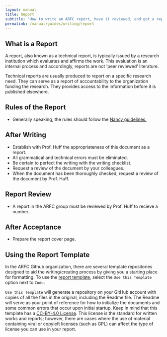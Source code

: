 ```yaml
---
layout: manual
title: Report
subtitle: "How to write an ARFC report, have it reviewed, and get a report number."
permalink: /manual/guides/writing/report
---
```


## What is a Report

A report, also known as a technical report, is typically issued by a research 
institution which evaluates and affirms the work. This evaluation is an 
internal process and accordingly, reports are not 'peer reviewed' literature.

Technical reports are usually produced to report on a specific research need. 
They can serve as a report of accountability to the organization funding the 
research. They provides access to the information before it is published 
elsewhere.


## Rules of the Report

- Generally speaking, the rules should follow the [Nancy
guidelines.](http://eprints.rclis.org/7469/2/index.html) 

## After Writing

- Establish with Prof. Huff the appropriateness of this document as a report.
- All grammatical and technical errors must be eliminated.
- Be certain to perfect the writing with the writing checklist.
- Request a review of the document by your colleagues.
- When the document has been thoroughly checked, request a review of the document by Prof. Huff.

## Report Review

- A report in the ARFC group must be reviewed by Prof. Huff to recieve a number.

## After Acceptance

- Prepare the report cover page.

## Using the Report Template

In the ARFC Github organization, there are several template repositories designed to aid the 
writing/creating process by giving you a starting place for formatting. To use the 
[report template](https://github.com/arfc/report-template), select the `Use this Template` 
option next to `Code`.
			
`Use this Template` will generate a repository on your GitHub account with copies of all the 
files in the original, including the Readme file. The Readme will serve as your point of 
reference for how to initialize the documents and some common errors that occur upon initial 
startup. Keep in mind that this template has a 
[CC-BY-4.0 License](https://creativecommons.org/licenses/by/4.0/deed.ast). This license is 
the standard for written works and reports; however, there are cases where the use of material 
containing viral or copyleft licenses (such as GPL) can affect the type of license you can 
use in your report.
